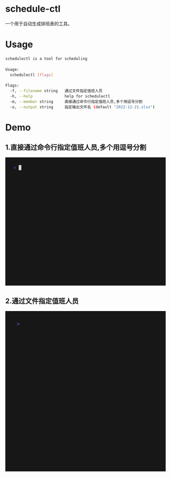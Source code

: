 # schedule-ctl
一个用于自动生成排班表的工具。

# Usage

```Bash
schedulectl is a tool for scheduling

Usage:
  schedulectl [flags]

Flags:
  -f, --filename string   通过文件指定值班人员
  -h, --help              help for schedulectl
  -m, --member string     直接通过命令行指定值班人员,多个用逗号分割
  -o, --output string     指定输出文件名 (default "2022-12-21.xlsx")
```
# Demo
## 1.直接通过命令行指定值班人员,多个用逗号分割
![demo1](image/demo-member.gif)

## 2.通过文件指定值班人员
![demo2](image/demo-file.gif)
